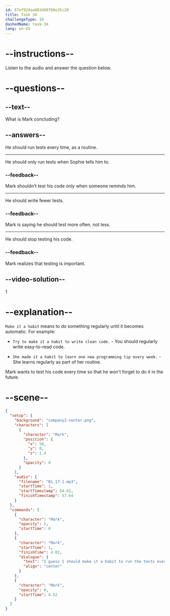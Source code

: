 ```yaml
---
id: 67ef924aa083d80769e35c20
title: Task 34
challengeType: 19
dashedName: task-34
lang: en-US
---
```


<!-- (audio) Mark: I guess I should make it a habit to run the tests every time. -->

# --instructions--

Listen to the audio and answer the question below.

# --questions--

## --text--

What is Mark concluding?

## --answers--

He should run tests every time, as a routine.

---

He should only run tests when Sophie tells him to.

### --feedback--

Mark shouldn't test his code only when someone reminds him.

---

He should write fewer tests.

### --feedback--

Mark is saying he should test more often, not less.

---

He should stop testing his code.

### --feedback--

Mark realizes that testing is important.

## --video-solution--

1

# --explanation--

`Make it a habit` means to do something regularly until it becomes automatic. For example:

- `Try to make it a habit to write clean code.` - You should regularly write easy-to-read code.

- `She made it a habit to learn one new programming tip every week.` - She learns regularly as part of her routine.

Mark wants to test his code every time so that he won't forget to do it in the future.

# --scene--

```json
{
  "setup": {
    "background": "company2-center.png",
    "characters": [
      {
        "character": "Mark",
        "position": {
          "x": 50,
          "y": 0,
          "z": 1.4
        },
        "opacity": 0
      }
    ],
    "audio": {
      "filename": "B1_17-1.mp3",
      "startTime": 1,
      "startTimestamp": 54.62,
      "finishTimestamp": 57.64
    }
  },
  "commands": [
    {
      "character": "Mark",
      "opacity": 1,
      "startTime": 0
    },
    {
      "character": "Mark",
      "startTime": 1,
      "finishTime": 4.02,
      "dialogue": {
        "text": "I guess I should make it a habit to run the tests every time.",
        "align": "center"
      }
    },
    {
      "character": "Mark",
      "opacity": 0,
      "startTime": 4.52
    }
  ]
}
```

